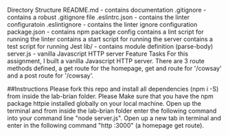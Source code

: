 Directory Structure
README.md - contains documentation
.gitignore - contains a robust .gitignore file
.eslintrc.json - contains the linter configuratoin
.eslintignore - contains the linter ignore configuration
package.json - contains npm package config
contains a lint script for running the linter
contains a start script for running the server
contains a test script for running Jest
lib/ - contains module definition (parse-body)
server.js - vanilla Javascript HTTP server
Feature Tasks
For this assignment, I built a vanilla Javascript HTTP server. There are 3 route methods defined, a get route for the homepage, get and route for '/cowsay' and a post route for '/cowsay'.

##Instructions Please fork this repo and install all dependencies (npm i -S) from inside the lab-brian folder. Please Make sure that you have the npm package httpie installed globally on your local machine. Open up the terminal and from inside the lab-brian folder enter the following command into your command line "node server.js". Open up a new tab in terminal and enter in the following command "http :3000" (a homepage get route).